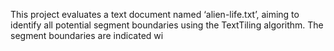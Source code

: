 This project evaluates a text document named ‘alien-life.txt’, aiming to identify all potential segment boundaries using the TextTiling algorithm. The segment boundaries are indicated wi
